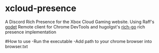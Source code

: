 # xcloud-presence
A Discord Rich Presence for the Xbox Cloud Gaming website.
Using Raff's [godet](https://github.com/raff/godet) Remote client for Chrome DevTools and hugolgst's [rich-go](https://github.com/hugolgst/rich-go/) rich presence implementation

#How to use
-Run the executable 
-Add path to your chrome browser into browser.txt


